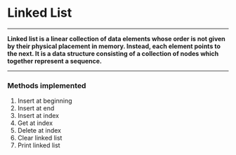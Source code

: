 # Linked List
---
**Linked list is a linear collection of data elements whose order is not given by their physical placement in memory. Instead, each element points to the next. It is a data structure consisting of a collection of nodes which together represent a sequence.**

---

### Methods implemented

1. Insert at beginning
2. Insert at end
3. Insert at index
4. Get at index
5. Delete at index
6. Clear linked list
7. Print linked list
